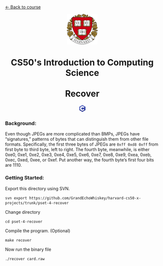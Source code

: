 [<- Back to course](https://github.com/GrandEchoWhiskey/grandechowhiskey/blob/main/dict/course/CS50-HarvardX/CS50x/README.md)

<p align="center"><a href="https://cs50.harvard.edu/x/2022">
  <img src="https://github.com/GrandEchoWhiskey/grandechowhiskey/blob/main/icons/course/harvard100.png" /><br>
</a></p>
<h1 align="center">CS50's Introduction to Computing Science<br><br>Recover</h1>

<p align="center"><a href="#">
  <img src="https://github.com/GrandEchoWhiskey/grandechowhiskey/blob/main/icons/programming/c.png" />
</a></p>

### Background:
Even though JPEGs are more complicated than BMPs, JPEGs have “signatures,” patterns of bytes that can distinguish them from other file formats. Specifically, the first three bytes of JPEGs are `0xff 0xd8 0xff` from first byte to third byte, left to right. The fourth byte, meanwhile, is either 0xe0, 0xe1, 0xe2, 0xe3, 0xe4, 0xe5, 0xe6, 0xe7, 0xe8, 0xe9, 0xea, 0xeb, 0xec, 0xed, 0xee, or 0xef. Put another way, the fourth byte’s first four bits are 1110.

### Getting Started:
Export this directory using SVN.
```
svn export https://github.com/GrandEchoWhiskey/harvard-cs50-x-projects/trunk/pset-4-recover
```
Change directory
```
cd pset-4-recover
```
Compile the program. (Optional)
```
make recover
```
Now run the binary file
```
./recover card.raw
```

